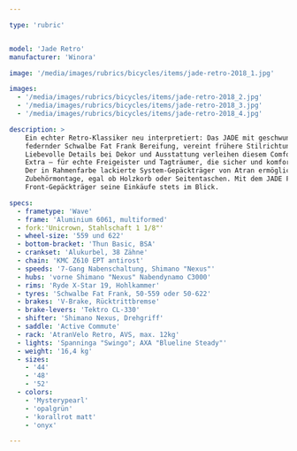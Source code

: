```yaml
---

type: 'rubric'


model: 'Jade Retro'
manufacturer: 'Winora'

image: '/media/images/rubrics/bicycles/items/jade-retro-2018_1.jpg'

images:
  - '/media/images/rubrics/bicycles/items/jade-retro-2018_2.jpg'
  - '/media/images/rubrics/bicycles/items/jade-retro-2018_3.jpg'
  - '/media/images/rubrics/bicycles/items/jade-retro-2018_4.jpg'

description: >
    Ein echter Retro-Klassiker neu interpretiert: Das JADE mit geschwungenem Alu-Rahmen und 
    federnder Schwalbe Fat Frank Bereifung, vereint frühere Stilrichtungen gekonnt mit der Moderne. 
    Liebevolle Details bei Dekor und Ausstattung verleihen diesem Comfort-Modell das gewisse 
    Extra – für echte Freigeister und Tagträumer, die sicher und komfortabel unterwegs sein wollen. 
    Der in Rahmenfarbe lackierte System-Gepäckträger von Atran ermöglich eine einfache 
    Zubehörmontage, egal ob Holzkorb oder Seitentaschen. Mit dem JADE FT behält man dank 
    Front-Gepäckträger seine Einkäufe stets im Blick.

specs:
  - frametype: 'Wave'
  - frame: 'Aluminium 6061, multiformed'
  - fork:'Unicrown, Stahlschaft 1 1/8"'
  - wheel-size: '559 und 622'
  - bottom-bracket: 'Thun Basic, BSA'
  - crankset: 'Alukurbel, 38 Zähne'
  - chain: 'KMC Z610 EPT antirost'
  - speeds: '7-Gang Nabenschaltung, Shimano "Nexus"'
  - hubs: 'vorne Shimano "Nexus" Nabendynamo C3000'
  - rims: 'Ryde X-Star 19, Hohlkammer'
  - tyres: 'Schwalbe Fat Frank, 50-559 oder 50-622'
  - brakes: 'V-Brake, Rücktrittbremse'
  - brake-levers: 'Tektro CL-330'
  - shifter: 'Shimano Nexus, Drehgriff'
  - saddle: 'Active Commute'
  - rack: 'AtranVelo Retro, AVS, max. 12kg'
  - lights: 'Spanninga "Swingo"; AXA "Blueline Steady"'
  - weight: '16,4 kg'
  - sizes:
    - '44'
    - '48'
    - '52'
  - colors:
    - 'Mysterypearl'
    - 'opalgrün'
    - 'korallrot matt'
    - 'onyx'

---
```

